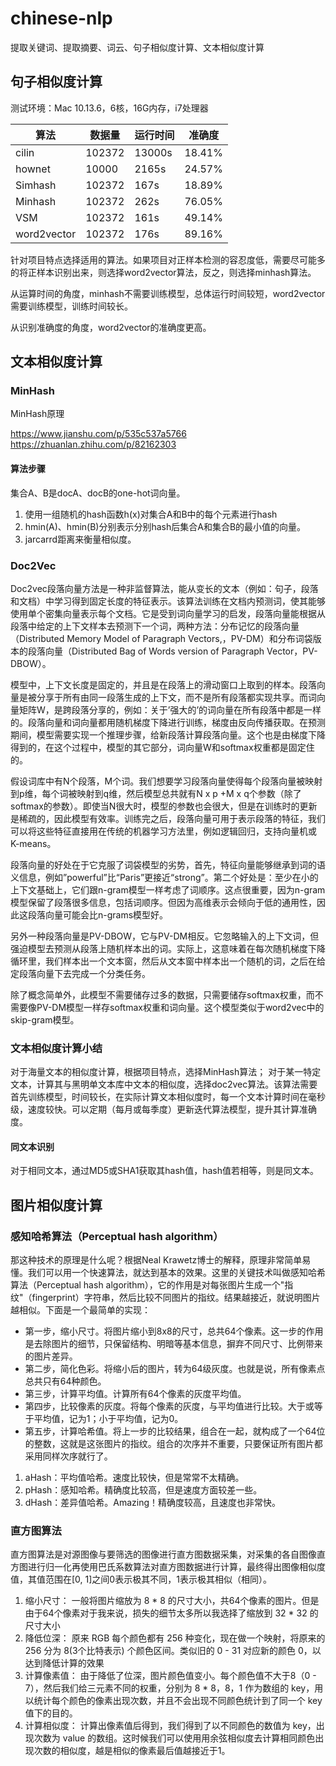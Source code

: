 # chinese-nlp
提取关键词、提取摘要、词云、句子相似度计算、文本相似度计算

## 句子相似度计算
测试环境：Mac 10.13.6，6核，16G内存，i7处理器

|算法|数据量|运行时间|准确度|
|----|----|----|----|
|cilin|102372|13000s|18.41%|
|hownet|10000|2165s|24.57%|
|Simhash|102372|167s|18.89%|
|Minhash|102372|262s|76.05%|
|VSM|102372|161s|49.14%|
|word2vector|102372|176s|89.16%|

针对项目特点选择适用的算法。如果项目对正样本检测的容忍度低，需要尽可能多的将正样本识别出来，则选择word2vector算法，反之，则选择minhash算法。

从运算时间的角度，minhash不需要训练模型，总体运行时间较短，word2vector需要训练模型，训练时间较长。

从识别准确度的角度，word2vector的准确度更高。

## 文本相似度计算
### MinHash
MinHash原理

https://www.jianshu.com/p/535c537a5766
https://zhuanlan.zhihu.com/p/82162303
#### 算法步骤
集合A、B是docA、docB的one-hot词向量。
1. 使用一组随机的hash函数h(x)对集合A和B中的每个元素进行hash
2. hmin(A)、hmin(B)分别表示分别hash后集合A和集合B的最小值的向量。
3. jarcarrd距离来衡量相似度。

### Doc2Vec
Doc2vec段落向量方法是一种非监督算法，能从变长的文本（例如：句子，段落和文档）中学习得到固定长度的特征表示。该算法训练在文档内预测词，使其能够使用单个密集向量表示每个文档。它是受到词向量学习的启发，段落向量能根据从段落中给定的上下文样本去预测下一个词，两种方法：分布记忆的段落向量（Distributed Memory Model of Paragraph Vectors,，PV-DM）和分布词袋版本的段落向量（Distributed Bag of Words version of Paragraph Vector，PV-DBOW）。

模型中，上下文长度是固定的，并且是在段落上的滑动窗口上取到的样本。段落向量是被分享于所有由同一段落生成的上下文，而不是所有段落都实现共享。而词向量矩阵W，是跨段落分享的，例如：关于’强大的’的词向量在所有段落中都是一样的。段落向量和词向量都用随机梯度下降进行训练，梯度由反向传播获取。在预测期间，模型需要实现一个推理步骤，给新段落计算段落向量。这个也是由梯度下降得到的，在这个过程中，模型的其它部分，词向量W和softmax权重都是固定住的。

假设词库中有N个段落，M个词。我们想要学习段落向量使得每个段落向量被映射到p维，每个词被映射到q维，然后模型总共就有N x p +M x q个参数（除了softmax的参数）。即使当N很大时，模型的参数也会很大，但是在训练时的更新是稀疏的，因此模型有效率。训练完之后，段落向量可用于表示段落的特征，我们可以将这些特征直接用在传统的机器学习方法里，例如逻辑回归，支持向量机或K-means。

段落向量的好处在于它克服了词袋模型的劣势，首先，特征向量能够继承到词的语义信息，例如”powerful”比“Paris”更接近“strong”。第二个好处是：至少在小的上下文基础上，它们跟n-gram模型一样考虑了词顺序。这点很重要，因为n-gram模型保留了段落很多信息，包括词顺序。但因为高维表示会倾向于低的通用性，因此这段落向量可能会比n-grams模型好。

另外一种段落向量是PV-DBOW，它与PV-DM相反。它忽略输入的上下文词，但强迫模型去预测从段落上随机样本出的词。实际上，这意味着在每次随机梯度下降循环里，我们样本出一个文本窗，然后从文本窗中样本出一个随机的词，之后在给定段落向量下去完成一个分类任务。

除了概念简单外，此模型不需要储存过多的数据，只需要储存softmax权重，而不需要像PV-DM模型一样存softmax权重和词向量。这个模型类似于word2vec中的skip-gram模型。

### 文本相似度计算小结
对于海量文本的相似度计算，根据项目特点，选择MinHash算法；
对于某一特定文本，计算其与黑明单文本库中文本的相似度，选择doc2vec算法。该算法需要首先训练模型，时间较长，在实际计算文本相似度时，每一个文本计算时间在毫秒级，速度较快。可以定期（每月或每季度）更新迭代算法模型，提升其计算准确度。

#### 同文本识别
对于相同文本，通过MD5或SHA1获取其hash值，hash值若相等，则是同文本。

## 图片相似度计算
### 感知哈希算法（Perceptual hash algorithm）

那这种技术的原理是什么呢？根据Neal Krawetz博士的解释，原理非常简单易懂。我们可以用一个快速算法，就达到基本的效果。这里的关键技术叫做感知哈希算法（Perceptual hash algorithm），它的作用是对每张图片生成一个"指纹"（fingerprint）字符串，然后比较不同图片的指纹。结果越接近，就说明图片越相似。下面是一个最简单的实现：
* 第一步，缩小尺寸。将图片缩小到8x8的尺寸，总共64个像素。这一步的作用是去除图片的细节，只保留结构、明暗等基本信息，摒弃不同尺寸、比例带来的图片差异。
* 第二步，简化色彩。将缩小后的图片，转为64级灰度。也就是说，所有像素点总共只有64种颜色。
* 第三步，计算平均值。计算所有64个像素的灰度平均值。
* 第四步，比较像素的灰度。将每个像素的灰度，与平均值进行比较。大于或等于平均值，记为1；小于平均值，记为0。
* 第五步，计算哈希值。将上一步的比较结果，组合在一起，就构成了一个64位的整数，这就是这张图片的指纹。组合的次序并不重要，只要保证所有图片都采用同样次序就行了。

1. aHash：平均值哈希。速度比较快，但是常常不太精确。
1. pHash：感知哈希。精确度比较高，但是速度方面较差一些。
1. dHash：差异值哈希。Amazing！精确度较高，且速度也非常快。

### 直方图算法

直方图算法是对源图像与要筛选的图像进行直方图数据采集，对采集的各自图像直方图进行归一化再使用巴氏系数算法对直方图数据进行计算，最终得出图像相似度值，其值范围在[0, 1]之间0表示极其不同，1表示极其相似（相同）。

1. 缩小尺寸：
一般将图片缩放为 8 * 8 的尺寸大小，共64个像素的图片。但是由于64个像素对于我来说，损失的细节太多所以我选择了缩放到 32 * 32 的尺寸大小
2. 降低位深：
原来 RGB 每个颜色都有 256 种变化，现在做一个映射，将原来的 256 分为 8(3个比特表示) 个颜色区间。类似旧的 0 - 31 对应新的颜色 0，以达到降低计算的效果
3. 计算像素值：
由于降低了位深，图片颜色值变小。每个颜色值不大于8（0 - 7），然后我们给三元素不同的权重，分别为 8 * 8，8，1 作为数组的 key，用以统计每个颜色的像素出现次数，并且不会出现不同颜色统计到了同一个 key 值下的目的。
4. 计算相似度：
计算出像素值后得到，我们得到了以不同颜色的数值为 key，出现次数为 value 的数组。这时候我们可以使用用余弦相似度去计算相同颜色出现次数的相似度，越是相似的像素最后值越接近于1。
